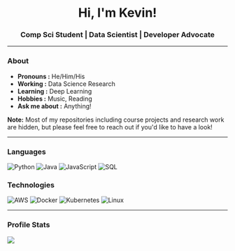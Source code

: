 <h1 align="center"> Hi, I'm Kevin! </h1>

<h3 align="center"> Comp Sci Student | Data Scientist | Developer Advocate </h3>

---------------------------------------------------------------------------------------------------------------------------------------------------------------------------------

### About
-  **Pronouns :** He/Him/His
-  **Working :** Data Science Research
-  **Learning :** Deep Learning
-  **Hobbies :** Music, Reading
-  **Ask me about :** Anything!

**Note:** Most of my repositories including course projects and research work are hidden, but please feel free to reach out if you'd like to have a look!

---------------------------------------------------------------------------------------------------------------------------------------------------------------------------------

### Languages

![Python](https://img.shields.io/badge/-Python-000?&logo=python)
![Java](https://img.shields.io/badge/-Java-000?&logo=Java&logoColor=007396)
![JavaScript](https://img.shields.io/badge/-JavaScript-000?&logo=JavaScript&logoColor=ddc508)
![SQL](https://img.shields.io/badge/-SQL-000?&logo=MySQL&logoColor=4479A1)

### Technologies

![AWS](https://img.shields.io/badge/-AWS-000?&logo=Amazon-AWS&logoColor=FF9900)
![Docker](https://img.shields.io/badge/-Docker-000?&logo=Docker)
![Kubernetes](https://img.shields.io/badge/-Kubernetes-000?&logo=Kubernetes)
![Linux](https://img.shields.io/badge/-Linux-000?&logo=Linux&logoColor=FCC624)

---------------------------------------------------------------------------------------------------------------------------------------------------------------------------------

### Profile Stats

<p align="left"> <img src="https://github-readme-stats.vercel.app/api?username=itskevinwang&hide=stars&show_icons=true&theme=calm&line_height=32">
